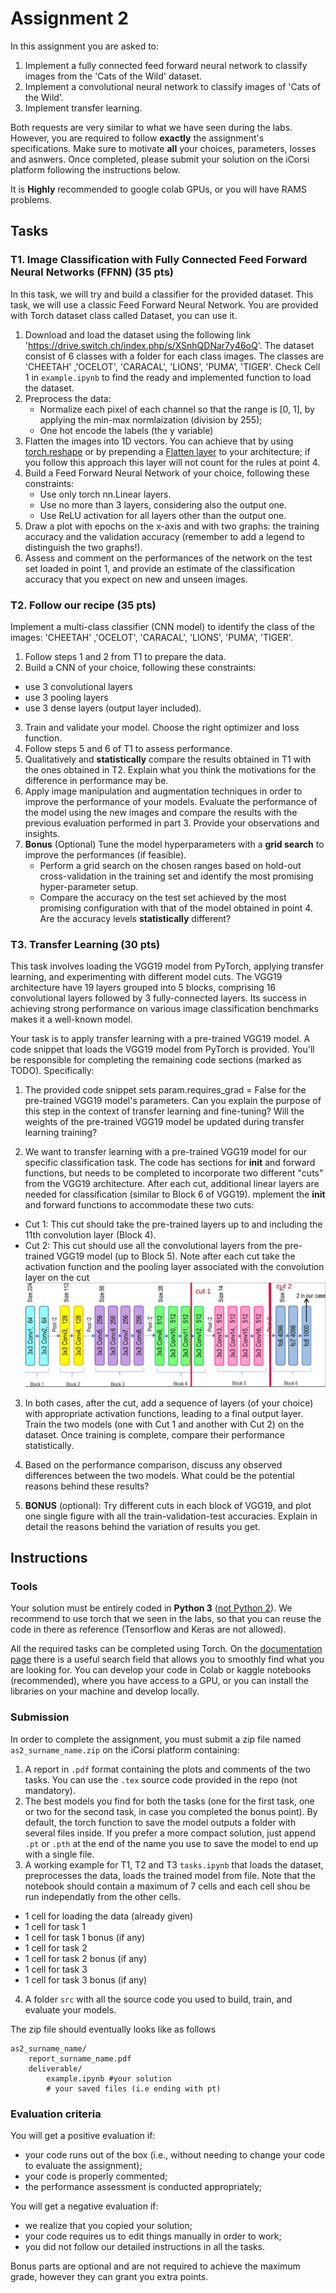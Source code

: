 # Assignment 2

In this assignment you are asked to:

1. Implement a fully connected feed forward neural network to classify images from the 'Cats of the Wild' dataset.
2. Implement a convolutional neural network to classify images of 'Cats of the Wild'.
3. Implement transfer learning.

Both requests are very similar to what we have seen during the labs. However, you are required to follow **exactly** the assignment's specifications.
Make sure to motivate **all** your choices, parameters, losses and asnwers.
Once completed, please submit your solution on the iCorsi platform following the instructions below. 

It is **Highly** recommended to google colab GPUs, or you will have RAMS problems.

## Tasks

### T1. Image Classification with Fully Connected Feed Forward Neural Networks (FFNN) (35 pts)

In this task, we will try and build a classifier for the provided dataset. This task, we will use a classic Feed Forward Neural Network.
You are provided with Torch dataset class called Dataset, you can use it. 

1. Download and load the dataset using the following link 'https://drive.switch.ch/index.php/s/XSnhQDNar7y46oQ'. The dataset consist of 6 classes with a folder for each class images. The classes are 'CHEETAH' ,'OCELOT', 'CARACAL', 'LIONS', 'PUMA', 'TIGER'. Check Cell 1 in `example.ipynb` to find the ready and implemented function to load the dataset. 
2. Preprocess the data:
    - Normalize each pixel of each channel so that the range is [0, 1], by applying the min-max normlaization (division by 255);
    - One hot encode the labels (the y variable)
3. Flatten the images into 1D vectors. You can achieve that by using [torch.reshape](https://pytorch.org/docs/stable/generated/torch.reshape.html) or by prepending a [Flatten layer](https://pytorch.org/docs/stable/generated/torch.nn.Flatten.html) to your architecture; if you follow this approach this layer will not count for the rules at point 4.
4. Build a Feed Forward Neural Network of your choice, following these constraints:
    - Use only torch nn.Linear layers.
    - Use no more than 3 layers, considering also the output one.
    - Use ReLU activation for all layers other than the output one.
5. Draw a plot with epochs on the x-axis and with two graphs: the training accuracy and the validation accuracy (remember to add a legend to distinguish the two graphs!).
6. Assess and comment on the performances of the network on the test set loaded in point 1, and provide an estimate of the classification accuracy that you expect on new and unseen images. 


### T2. Follow our recipe (35 pts)

Implement a multi-class classifier (CNN model) to identify the class of the images: 'CHEETAH' ,'OCELOT', 'CARACAL', 'LIONS', 'PUMA', 'TIGER'.

1. Follow steps 1 and 2 from T1 to prepare the data.
2. Build a CNN of your choice, following these constraints: 
 - use 3 convolutional layers
 - use 3 pooling layers
 - use 3 dense layers (output layer included).
3. Train and validate your model. Choose the right optimizer and loss function.
4. Follow steps 5 and 6 of T1 to assess performance.
5. Qualitatively and **statistically** compare the results obtained in T1 with the ones obtained in T2. Explain what you think the motivations for the difference in performance may be.
6. Apply image manipulation and augmentation techniques in order to improve the performance of your models. Evaluate the performance of the model using the new images and compare the results with the previous evaluation performed in part 3. Provide your observations and insights.
7. **Bonus** (Optional) Tune the model hyperparameters with a **grid search** to improve the performances (if feasible).
    - Perform a grid search on the chosen ranges based on hold-out cross-validation in the training set and identify the most promising hyper-parameter setup.
    - Compare the accuracy on the test set achieved by the most promising configuration with that of the model obtained in point 4. Are the accuracy levels **statistically** different?


### T3. Transfer Learning (30 pts)

This task involves loading the VGG19 model from PyTorch, applying transfer learning, and experimenting with different model cuts.
The VGG19 architecture have 19 layers grouped into 5 blocks, comprising 16 convolutional layers followed by 3 fully-connected layers. Its success in achieving strong performance on various image classification benchmarks makes it a well-known model.

Your task is to apply transfer learning with a pre-trained VGG19 model. A code snippet that loads the VGG19 model from PyTorch is provided. You'll be responsible for completing the remaining code sections (marked as TODO).  Specifically:

1. The provided code snippet sets param.requires_grad = False for the pre-trained VGG19 model's parameters. Can you explain the purpose of this step in the context of transfer learning and fine-tuning? Will the weights of the pre-trained VGG19 model be updated during transfer learning training?

2. We want to transfer learning with a pre-trained VGG19 model for our specific classification task. The code has sections for __init__ and forward functions, but needs to be completed to incorporate two different "cuts" from the VGG19 architecture. After each cut, additional linear layers are needed for classification (similar to Block 6 of VGG19).
mplement the __init__ and forward functions to accommodate these two cuts:
- Cut 1: This cut should take the pre-trained layers up to and including the 11th convolution layer (Block 4).
- Cut 2: This cut should use all the convolutional layers from the pre-trained VGG19 model (up to Block 5).
Note after each cut take the activation function and the pooling layer associated with the convolution layer on the cut
![Alt text](cuts.png)

3. In both cases, after the cut, add a sequence of layers (of your choice) with appropriate activation functions, leading to a final output layer. Train the two models (one with Cut 1 and another with Cut 2) on the dataset. Once training is complete, compare their performance statistically.

4. Based on the performance comparison, discuss any observed differences between the two models. What could be the potential reasons behind these results?
   
5. **BONUS** (optional): Try different cuts in each block of VGG19, and plot one single figure with all the train-validation-test accuracies. Explain in detail the reasons behind the variation of results you get.


## Instructions

### Tools

Your solution must be entirely coded in **Python 3** ([not Python 2](https://python3statement.org/)).
We recommend to use torch that we seen in the labs, so that you can reuse the code in there as reference (Tensorflow and Keras are not allowed). 

All the required tasks can be completed using Torch. On the [documentation page](https://pytorch.org/docs/stable/index.html) there is a useful search field that allows you to smoothly find what you are looking for. 
You can develop your code in Colab or kaggle notebooks (recommended), where you have access to a GPU, or you can install the libraries on your machine and develop locally.


### Submission

In order to complete the assignment, you must submit a zip file named `as2_surname_name.zip` on the iCorsi platform containing: 

1. A report in `.pdf` format containing the plots and comments of the two tasks. You can use the `.tex` source code provided in the repo (not mandatory).
2. The best models you find for both the tasks (one for the first task, one or two for the second task, in case you completed the bonus point). By default, the torch function to save the model outputs a folder with several files inside. If you prefer a more compact solution, just append `.pt` or `.pth` at the end of the name you use to save the model to end up with a single file.
3. A working example for T1, T2 and T3 `tasks.ipynb` that loads the dataset, preprocesses the data, loads the trained model from file. Note that the notebook should contain a maximum of 7 cells and each cell shou be run independatly from the other cells.
 - 1 cell for loading the data (already given)
 - 1 cell for task 1
 - 1 cell for task 1 bonus (if any)
 - 1 cell for task 2
 - 1 cell for task 2 bonus (if any)
 - 1 cell for task 3
 - 1 cell for task 3 bonus (if any)
4. A folder `src` with all the source code you used to build, train, and evaluate your models.

The zip file should eventually looks like as follows

```
as2_surname_name/
    report_surname_name.pdf
    deliverable/
        example.ipynb #your solution
        # your saved files (i.e ending with pt)
```


### Evaluation criteria

You will get a positive evaluation if:

- your code runs out of the box (i.e., without needing to change your code to evaluate the assignment);
- your code is properly commented;
- the performance assessment is conducted appropriately;

You will get a negative evaluation if: 

- we realize that you copied your solution;
- your code requires us to edit things manually in order to work;
- you did not follow our detailed instructions in all the tasks.

Bonus parts are optional and are not required to achieve the maximum grade, however they can grant you extra points.
